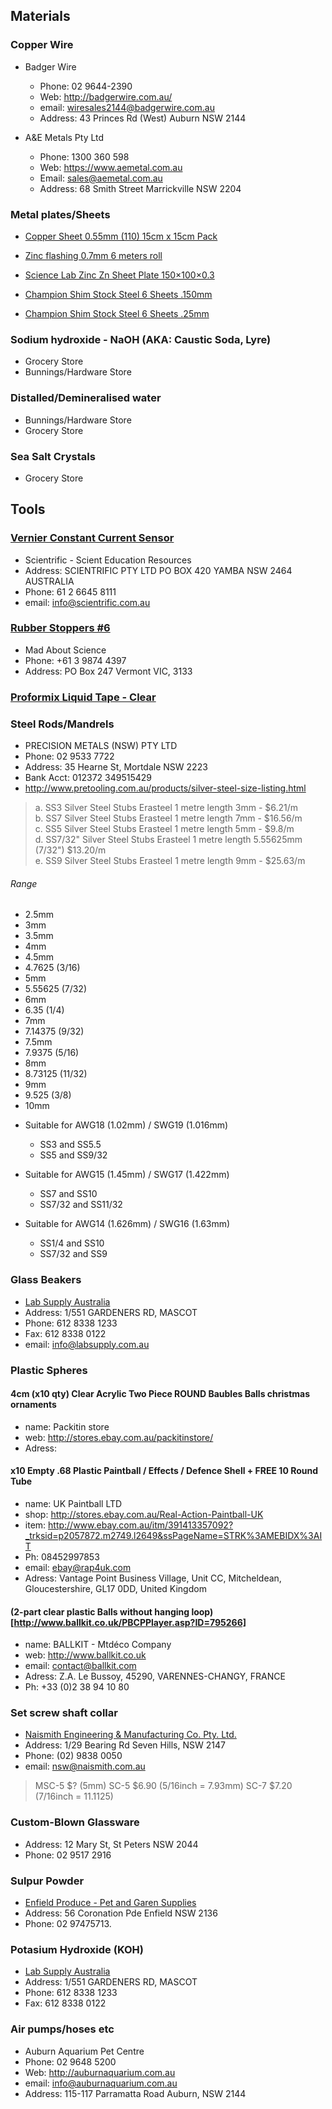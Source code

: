 ## Materials

### Copper Wire

* Badger Wire
  - Phone: 02 9644-2390
  - Web: http://badgerwire.com.au/
  - email: wiresales2144@badgerwire.com.au
  - Address: 43 Princes Rd (West) Auburn NSW 2144

* A&E Metals Pty Ltd
  - Phone: 1300 360 598
  - Web: https://www.aemetal.com.au
  - Email: sales@aemetal.com.au
  - Address: 68 Smith Street Marrickville  NSW 2204

### Metal plates/Sheets

* [Copper Sheet 0.55mm (110) 15cm x 15cm Pack](https://www.aemetal.com.au/Webstore/p-128-copper-sheet-055mm-110-15cm-x-15cm-pack.aspx)

* [Zinc flashing 0.7mm 6 meters roll](http://www.sydneyhardware.com.au/store/zincflashing-07mm-6-meters-roll/)

* [Science Lab Zinc Zn Sheet Plate 150×100×0.3](http://www.ebay.com.au/itm/131841004371?_trksid=p2060353.m2749.l2649&var=431189945064&ssPageName=STRK%3AMEBIDX%3AIT)

* [Champion Shim Stock Steel 6 Sheets .150mm](http://www.ebay.com.au/itm/Champion-Shim-Stock-Steel-6-Sheets-150mm-006-CSS802-/181441817108?hash=item2a3ec66a14:g:bIoAAOSwq5lToleq)

* [Champion Shim Stock Steel 6 Sheets .25mm](http://www.ebay.com.au/itm/Champion-Shim-Stock-Steel-6-Sheets-25mm-010-CSS803-/271526202249?hash=item3f38390b89:g:bIoAAOSwq5lToleq)


### Sodium hydroxide - NaOH (AKA: Caustic Soda, Lyre)
* Grocery Store
* Bunnings/Hardware Store

### Distalled/Demineralised water
* Bunnings/Hardware Store
* Grocery Store

### Sea Salt Crystals
* Grocery Store



## Tools

### [Vernier Constant Current Sensor](https://www.scientrific.com.au/product.php?p=9116)
* Scientrific - Scient Education Resources
* Address: SCIENTRIFIC PTY LTD PO BOX 420 YAMBA NSW 2464 AUSTRALIA
* Phone: 61 2 6645 8111
* email: info@scientrific.com.au

### [Rubber Stoppers #6](http://www.madaboutscience.com.au/store/rubber-stoppers-6-one-hole-10-pck-p-2400.html) 
* Mad About Science
* Phone: +61 3 9874 4397
* Address: PO Box 247 Vermont VIC, 3133

### [Proformix Liquid Tape - Clear](http://www.ebay.com.au/itm/351467568460?_trksid=p2057872.m2748.l2649&ssPageName=STRK%3AMEBIDX%3AIT)

### Steel Rods/Mandrels

* PRECISION METALS (NSW) PTY LTD
* Phone: 02 9533 7722
* Address: 35 Hearne St, Mortdale NSW 2223
* Bank Acct: 012372 349515429 
* http://www.pretooling.com.au/products/silver-steel-size-listing.html

> a. SS3 Silver Steel Stubs Erasteel 1 metre length 3mm - $6.21/m  
> b. SS7 Silver Steel Stubs Erasteel 1 metre length 7mm - $16.56/m  
> c. SS5 Silver Steel Stubs Erasteel 1 metre length 5mm - $9.8/m  
> d. SS7/32" Silver Steel Stubs Erasteel 1 metre length 5.55625mm (7/32") $13.20/m  
> e. SS9 Silver Steel Stubs Erasteel 1 metre length 9mm - $25.63/m  


###### Range
- 2.5mm
- 3mm
- 3.5mm
- 4mm
- 4.5mm
- 4.7625 (3/16)
- 5mm
- 5.55625 (7/32)
- 6mm
- 6.35 (1/4)
- 7mm
- 7.14375 (9/32)
- 7.5mm
- 7.9375 (5/16)
- 8mm
- 8.73125 (11/32)
- 9mm
- 9.525 (3/8)
- 10mm

* Suitable for AWG18 (1.02mm) / SWG19 (1.016mm)
  - SS3 and SS5.5
  - SS5 and SS9/32

* Suitable for AWG15 (1.45mm) / SWG17 (1.422mm)
  - SS7 and SS10
  - SS7/32 and SS11/32

* Suitable for AWG14 (1.626mm) / SWG16 (1.63mm)
  - SS1/4 and SS10
  - SS7/32 and SS9


### Glass Beakers

* [Lab Supply Australia](http://labsupply.com.au)
* Address: 1/551 GARDENERS RD, MASCOT
* Phone: 612 8338 1233
* Fax: 612 8338 0122
* email: info@labsupply.com.au

### Plastic Spheres

#### 4cm (x10 qty) Clear Acrylic Two Piece ROUND Baubles Balls christmas ornaments
* name: Packitin store
* web: http://stores.ebay.com.au/packitinstore/
* Adress: 

#### x10 Empty .68 Plastic Paintball / Effects / Defence Shell + FREE 10 Round Tube
* name: UK Paintball LTD
* shop: http://stores.ebay.com.au/Real-Action-Paintball-UK 
* item: http://www.ebay.com.au/itm/391413357092?_trksid=p2057872.m2749.l2649&ssPageName=STRK%3AMEBIDX%3AIT
* Ph: 08452997853
* email: ebay@rap4uk.com
* Adress: Vantage Point Business Village, Unit CC, Mitcheldean, Gloucestershire, GL17 0DD, United Kingdom

#### (2-part clear plastic Balls without hanging loop)[http://www.ballkit.co.uk/PBCPPlayer.asp?ID=795266]
* name: BALLKIT - Mtdéco Company
* web: http://www.ballkit.co.uk
* email: contact@ballkit.com
* Adress: Z.A. Le Bussoy, 45290, VARENNES-CHANGY, FRANCE
* Ph: +33 (0)2 38 94 10 80


### 

### Set screw shaft collar

* [Naismith Engineering & Manufacturing Co. Pty. Ltd.](http://www.naismith.com.au/)
* Address: 1/29 Bearing Rd Seven Hills, NSW 2147
* Phone: (02) 9838 0050
* email: nsw@naismith.com.au

> MSC-5 $?  (5mm)
> SC-5 $6.90  (5/16inch = 7.93mm)
> SC-7 $7.20  (7/16inch = 11.1125)


### Custom-Blown Glassware
* Address: 12 Mary St, St Peters NSW 2044
* Phone: 02 9517 2916

### Sulpur Powder
* [Enfield Produce - Pet and Garen Supplies](http://www.petandgarden.com.au/)
* Address: 56 Coronation Pde Enfield NSW 2136
* Phone: 02 97475713.

### Potasium Hydroxide (KOH)
* [Lab Supply Australia](http://labsupply.com.au/ITEM%20HEADINGS/page%202.html)
* Address: 1/551 GARDENERS RD, MASCOT
* Phone: 612 8338 1233
* Fax: 612 8338 0122

### Air pumps/hoses etc
* Auburn Aquarium Pet Centre
* Phone: 02 9648 5200
* Web: http://auburnaquarium.com.au
* email: info@auburnaquarium.com.au﻿
* Address: 115-117 Parramatta Road Auburn, NSW 2144

